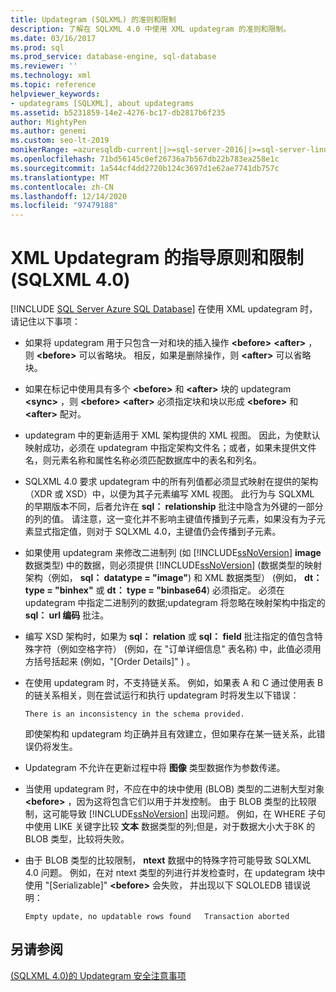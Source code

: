 ```yaml
---
title: Updategram (SQLXML) 的准则和限制
description: 了解在 SQLXML 4.0 中使用 XML updategram 的准则和限制。
ms.date: 03/16/2017
ms.prod: sql
ms.prod_service: database-engine, sql-database
ms.reviewer: ''
ms.technology: xml
ms.topic: reference
helpviewer_keywords:
- updategrams [SQLXML], about updategrams
ms.assetid: b5231859-14e2-4276-bc17-db2817b6f235
author: MightyPen
ms.author: genemi
ms.custom: seo-lt-2019
monikerRange: =azuresqldb-current||>=sql-server-2016||>=sql-server-linux-2017||=azuresqldb-mi-current
ms.openlocfilehash: 71bd56145c0ef26736a7b567db22b783ea258e1c
ms.sourcegitcommit: 1a544cf4dd2720b124c3697d1e62ae7741db757c
ms.translationtype: MT
ms.contentlocale: zh-CN
ms.lasthandoff: 12/14/2020
ms.locfileid: "97479188"
---
```

# <a name="guidelines-and-limitations-of-xml-updategrams-sqlxml-40"></a>XML Updategram 的指导原则和限制 (SQLXML 4.0)
[!INCLUDE [SQL Server Azure SQL Database](../../../includes/applies-to-version/sql-asdb.md)]
  在使用 XML updategram 时，请记住以下事项：  
  
-   如果将 updategram 用于只包含一对和块的插入操作 **\<before>** **\<after>** ，则 **\<before>** 可以省略块。 相反，如果是删除操作，则 **\<after>** 可以省略块。  
  
-   如果在标记中使用具有多个 **\<before>** 和 **\<after>** 块的 updategram **\<sync>** ，则 **\<before>** **\<after>** 必须指定块和块以形成 **\<before>** 和 **\<after>** 配对。  
  
-   updategram 中的更新适用于 XML 架构提供的 XML 视图。 因此，为使默认映射成功，必须在 updategram 中指定架构文件名；或者，如果未提供文件名，则元素名称和属性名称必须匹配数据库中的表名和列名。  
  
-   SQLXML 4.0 要求 updategram 中的所有列值都必须显式映射在提供的架构（XDR 或 XSD）中，以便为其子元素编写 XML 视图。 此行为与 SQLXML 的早期版本不同，后者允许在 **sql： relationship** 批注中隐含为外键的一部分的列的值。 请注意，这一变化并不影响主键值传播到子元素，如果没有为子元素显式指定值，则对于 SQLXML 4.0，主键值仍会传播到子元素。  
  
-   如果使用 updategram 来修改二进制列 (如 [!INCLUDE[ssNoVersion](../../../includes/ssnoversion-md.md)] **image** 数据类型) 中的数据，则必须提供 [!INCLUDE[ssNoVersion](../../../includes/ssnoversion-md.md)] (数据类型的映射架构（例如， **sql： datatype = "image"**) 和 XML 数据类型） (例如， **dt： type = "binhex"** 或 **dt： type = "binbase64**) 必须指定。 必须在 updategram 中指定二进制列的数据;updategram 将忽略在映射架构中指定的 **sql： url 编码** 批注。  
  
-   编写 XSD 架构时，如果为 **sql： relation** 或 **sql： field** 批注指定的值包含特殊字符（例如空格字符） (例如，在 "订单详细信息" 表名称) 中，此值必须用方括号括起来 (例如，"[Order Details]" ) 。  
  
-   在使用 updategram 时，不支持链关系。 例如，如果表 A 和 C 通过使用表 B 的链关系相关，则在尝试运行和执行 updategram 时将发生以下错误：  
  
    ```  
    There is an inconsistency in the schema provided.  
    ```  
  
     即使架构和 updategram 均正确并且有效建立，但如果存在某一链关系，此错误仍将发生。  
  
-   Updategram 不允许在更新过程中将 **图像** 类型数据作为参数传递。  
  
-   当使用 updategram 时，不应在中的块中使用 (BLOB) 类型的二进制大型对象 **\<before>** ，因为这将包含它们以用于并发控制。 由于 BLOB 类型的比较限制，这可能导致 [!INCLUDE[ssNoVersion](../../../includes/ssnoversion-md.md)] 出现问题。 例如，在 WHERE 子句中使用 LIKE 关键字比较 **文本** 数据类型的列;但是，对于数据大小大于8K 的 BLOB 类型，比较将失败。  
  
-   由于 BLOB 类型的比较限制， **ntext** 数据中的特殊字符可能导致 SQLXML 4.0 问题。 例如，在对 ntext 类型的列进行并发检查时，在 updategram 块中使用 "[Serializable]" **\<before>** 会失败， 并出现以下 SQLOLEDB 错误说明：  
  
    ```  
    Empty update, no updatable rows found   Transaction aborted  
    ```  
  
## <a name="see-also"></a>另请参阅  
 [&#40;SQLXML 4.0&#41;的 Updategram 安全注意事项 ](../../../relational-databases/sqlxml-annotated-xsd-schemas-xpath-queries/security/updategram-security-considerations-sqlxml-4-0.md)  
  
  
